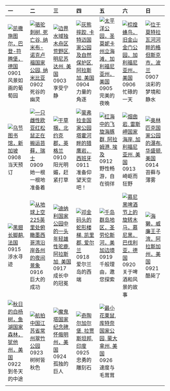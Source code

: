 | 一                                                                                                                                                                                                 | 二                                                                                                                                                                                                      | 三                                                                                                                                                                                                  | 四                                                                                                                                                                                                        | 五                                                                                                                                                                                                    | 六                                                                                                                                                                                                            | 日                                                                                                                                                                                           |
|:--------------------------------------------------------------------------------------------------------------------------------------------------------------------------------------------------|:-------------------------------------------------------------------------------------------------------------------------------------------------------------------------------------------------------|:---------------------------------------------------------------------------------------------------------------------------------------------------------------------------------------------------|:---------------------------------------------------------------------------------------------------------------------------------------------------------------------------------------------------------|:-----------------------------------------------------------------------------------------------------------------------------------------------------------------------------------------------------|:-------------------------------------------------------------------------------------------------------------------------------------------------------------------------------------------------------------|:--------------------------------------------------------------------------------------------------------------------------------------------------------------------------------------------|
| [![](https://www.bing.com/th?id=OHR.FieldKaiserstuhl_ZH-CN0467488834_320x240.jpg "凯撒施图尔，巴登-符腾堡，德国")](https://www.bing.com/th?id=OHR.FieldKaiserstuhl_ZH-CN0467488834_UHD.jpg)<br>0901<br>风景如画的葡萄园 | [![](https://www.bing.com/th?id=OHR.DeadvleiTrees_ZH-CN0967414858_320x240.jpg "骆驼刺树, 死亡谷, 纳米布-诺克卢福国家公园, 纳米比亚")](https://www.bing.com/th?id=OHR.DeadvleiTrees_ZH-CN0967414858_UHD.jpg)<br>0902<br>死谷的幽灵 | [![](https://www.bing.com/th?id=OHR.MinnesotaWaters_ZH-CN6078521418_320x240.jpg "边界水域独木舟区荒野区, 明尼苏达州, 美国")](https://www.bing.com/th?id=OHR.MinnesotaWaters_ZH-CN6078521418_UHD.jpg)<br>0903<br>享受宁静 | [![](https://www.bing.com/th?id=OHR.WrestlingBears_ZH-CN6430637848_320x240.jpg "灰熊摔跤, 卡特迈国家公园及自然保护区, 阿拉斯加, 美国")](https://www.bing.com/th?id=OHR.WrestlingBears_ZH-CN6430637848_UHD.jpg)<br>0904<br>力量的角逐 | [![](https://www.bing.com/th?id=OHR.SunsetPier_ZH-CN1202083395_320x240.jpg "太平洋公园，圣莫妮卡州立海滩，加利福尼亚州，美国")](https://www.bing.com/th?id=OHR.SunsetPier_ZH-CN1202083395_UHD.jpg)<br>0905<br>完美的夜晚          | [![](https://www.bing.com/th?id=OHR.RufousHummer_ZH-CN1777072350_320x240.jpg "棕煌蜂鸟，旧金山金门公园，加利福尼亚州，美国")](https://www.bing.com/th?id=OHR.RufousHummer_ZH-CN1777072350_UHD.jpg)<br>0906<br>忙碌的一天                | [![](https://www.bing.com/th?id=OHR.BlueGdansk_ZH-CN3328928509_320x240.jpg "位于莫特拉瓦河河畔的格但斯克市，波兰")](https://www.bing.com/th?id=OHR.BlueGdansk_ZH-CN3328928509_UHD.jpg)<br>0907<br>淡彩的梦境和静水    |
| [![](https://www.bing.com/th?id=OHR.OrchardLibrary_ZH-CN3578982798_320x240.jpg "乌节图书馆，新加坡")](https://www.bing.com/th?id=OHR.OrchardLibrary_ZH-CN3578982798_UHD.jpg)<br>0908<br>当天预订               | [![](https://www.bing.com/th?id=OHR.SwissSquirrel_ZH-CN1499344455_320x240.jpg "一只雌性欧亚红松鼠正在搬运苔藓，瑞士")](https://www.bing.com/th?id=OHR.SwissSquirrel_ZH-CN1499344455_UHD.jpg)<br>0909<br>她一根一根地准备着        | [![](https://www.bing.com/th?id=OHR.YorkshireHay_ZH-CN9097986997_320x240.jpg "干草捆，北约克郡，英格兰")](https://www.bing.com/th?id=OHR.YorkshireHay_ZH-CN9097986997_UHD.jpg)<br>0910<br>阳光明媚，赶紧打草            | [![](https://www.bing.com/th?id=OHR.ExtremaduraJamon_ZH-CN1559355133_320x240.jpg "蒙弗拉圭国家公园塔霍河畔的猎鹰岩，西班牙")](https://www.bing.com/th?id=OHR.ExtremaduraJamon_ZH-CN1559355133_UHD.jpg)<br>0911<br>准备仰望天空吧！   | [![](https://www.bing.com/th?id=OHR.SpinnerDolphins_ZH-CN9731341241_320x240.jpg "红海中的飞旋海豚群, 阿拉姆港, 埃及")](https://www.bing.com/th?id=OHR.SpinnerDolphins_ZH-CN9731341241_UHD.jpg)<br>0912<br>野性畅游，自在徜徉 | [![](https://www.bing.com/th?id=OHR.PointReyesSeashore_ZH-CN0076789582_320x240.jpg "烟囱岩, 雷斯岬国家海岸, 加利福尼亚州, 美国")](https://www.bing.com/th?id=OHR.PointReyesSeashore_ZH-CN0076789582_UHD.jpg)<br>0913<br>崎岖而狂野  | [![](https://www.bing.com/th?id=OHR.HohWaterfall_ZH-CN0297269806_320x240.jpg "奥林匹克国家公园的瀑布, 华盛顿, 美国")](https://www.bing.com/th?id=OHR.HohWaterfall_ZH-CN0297269806_UHD.jpg)<br>0914<br>苔藓与薄雾 |
| [![](https://www.bing.com/th?id=OHR.Echasse_ZH-CN0670369582_320x240.jpg "黑翅长脚鹬, 法国")](https://www.bing.com/th?id=OHR.Echasse_ZH-CN0670369582_UHD.jpg)<br>0915<br>涉水寻迹                             | [![](https://www.bing.com/th?id=OHR.OzoneEarth_ZH-CN0993915980_320x240.jpg "从地球上空225英里处俯瞰墨西哥湾沿岸各州的夜间景象")](https://www.bing.com/th?id=OHR.OzoneEarth_ZH-CN0993915980_UHD.jpg)<br>0916<br>巨大的成功          | [![](https://www.bing.com/th?id=OHR.YoungMoose_ZH-CN4639410217_320x240.jpg "迪纳利国家公园中的一头年轻雄性驼鹿, 阿拉斯加, 美国")](https://www.bing.com/th?id=OHR.YoungMoose_ZH-CN4639410217_UHD.jpg)<br>0917<br>成长中的冠冕    | [![](https://www.bing.com/th?id=OHR.DunquinIreland_ZH-CN1418844818_320x240.jpg "邓金码头的蛇形楼梯, 凯里郡, 爱尔兰")](https://www.bing.com/th?id=OHR.DunquinIreland_ZH-CN1418844818_UHD.jpg)<br>0918<br>爱尔兰岛的西端         | [![](https://www.bing.com/th?id=OHR.ThousandIslands_ZH-CN3197750437_320x240.jpg "千岛群岛地区，圣劳伦斯河，美加边境")](https://www.bing.com/th?id=OHR.ThousandIslands_ZH-CN3197750437_UHD.jpg)<br>0919<br>千般理由，邀您探索   | [![](https://www.bing.com/th?id=OHR.OktoberfestSwing_ZH-CN5270146600_320x240.jpg "慕尼黑啤酒节上的旋转木马，慕尼黑，巴伐利亚，德国")](https://www.bing.com/th?id=OHR.OktoberfestSwing_ZH-CN5270146600_UHD.jpg)<br>0920<br>关于啤酒和风景的故事 | [![](https://www.bing.com/th?id=OHR.IceOtters_ZH-CN5393791969_320x240.jpg "海獭，威廉王子湾，阿拉斯加州，美国")](https://www.bing.com/th?id=OHR.IceOtters_ZH-CN5393791969_UHD.jpg)<br>0921<br>酷毙了            |
| [![](https://www.bing.com/th?id=OHR.AspenEquinox_ZH-CN5474695693_320x240.jpg "秋日的白杨树，鱼湖国家森林，犹他州，美国")](https://www.bing.com/th?id=OHR.AspenEquinox_ZH-CN5474695693_UHD.jpg)<br>0922<br>到冬天的中途      | [![](https://www.bing.com/th?id=OHR.AutumnalEquinoxY25_ZH-CN5692548297_320x240.jpg "航拍中国江苏省常州翠竹公园")](https://www.bing.com/th?id=OHR.AutumnalEquinoxY25_ZH-CN5692548297_UHD.jpg)<br>0923<br>树树皆秋色       | [![](https://www.bing.com/th?id=OHR.BearLodge_ZH-CN5880511888_320x240.jpg "魔鬼塔国家纪念碑, 怀俄明州，美国")](https://www.bing.com/th?id=OHR.BearLodge_ZH-CN5880511888_UHD.jpg)<br>0924<br>孤独的巨人                 | [![](https://www.bing.com/th?id=OHR.FortChittorgarh_ZH-CN5999553283_320x240.jpg "奇陶尔加尔堡, 拉贾斯坦邦, 印度")](https://www.bing.com/th?id=OHR.FortChittorgarh_ZH-CN5999553283_UHD.jpg)<br>0925<br>忠勇的雕刻石          | [![](https://www.bing.com/th?id=OHR.AutumnChipmunk_ZH-CN6224482683_320x240.jpg "最小花栗鼠, 库特奈国家公园, 蒙大拿州, 美国")](https://www.bing.com/th?id=OHR.AutumnChipmunk_ZH-CN6224482683_UHD.jpg)<br>0926<br>速度与毛茸茸 |                                                                                                                                                                                                              |                                                                                                                                                                                             |
|                                                                                                                                                                                                   |                                                                                                                                                                                                        |                                                                                                                                                                                                    |                                                                                                                                                                                                          |                                                                                                                                                                                                      |                                                                                                                                                                                                              |                                                                                                                                                                                             |